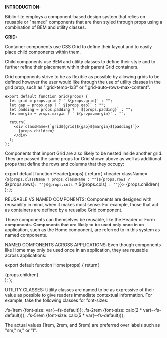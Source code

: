 **INTRODUCTION:** 

Biblio-lite employs a component-based design system that relies on reusable or "named" components that are then styled through props using a combination of BEM and utility classes.


**GRID:**

Container components use CSS Grid to define their layout and to easily place child components within them.

Child components use BEM and utility classes to define their style and to further refine their placement within their parent Grid containers.

Grid components strive to be as flexible as possible by allowing grids to be defined however the user would like through the use of utility classes in the grid prop, such as ".grid-temp-1x3" or ".grid-auto-rows-max-content".

  ```
  export default function Grid(props) {
    let grid = props.grid ? ` ${props.grid}` : "";
    let gap = props.gap ? ` ${props.gap}` : "";
    let padding = props.padding ? ` ${props.padding}` : "";
    let margin = props.margin ? ` ${props.margin}` : "";

    return(
      <div className={`grid${grid}${gap}${margin}${padding}`}>      
        {props.children}
      </div>           
    );
  };
  ```

Components that import Grid are also likely to be nested inside another grid. They are passed the same props for Grid shown above as well as additional props that define the rows and columns that they occupy:

  export default function Header(props) {
    return(
      <header className={`${props.className ? props.className : ""}${props.rows ? ` ${props.rows}` : ""}${props.cols ? ` ${props.cols}` : ""}`}>
        <Grid grid={props.grid} gap={props.gap} padding={props.padding} margin={props.margin} >
          {props.children}
        </Grid>
      </header>
    );
  };

REUSABLE VS NAMED COMPONENTS:
Components are designed with reusability in mind, when it makes most sense. For example, those that act as containers are defined by a reusalbe Grid component.

Those components can themselves be reusable, like the Header or Form components. Components that are likely to be used only once in an application, such as the Home component, are referred to in this system as named components.

NAMED COMPONENTS ACROSS APPLICATIONS:
Even though components like Home may only be used once in an application, they are reusable across applications:


  export default function Home(props) {
    return(
      <section className='home'>
        <Grid grid={props.grid} gap={props.gap} padding={props.padding} margin={props.margin} >
          {props.children}
        </Grid>
      </section>
    );
  };

UTILITY CLASSES:
Utility classes are named to be as expressive of their value as possible to give readers immediate contextual information.
For example, take the following classes for font-sizes:

  .fs-1rem {font-size: var(--fs-default)};
  .fs-2rem {font-size: calc(2 * var(--fs-default))};
  .fs-5rem {font-size: calc(5 * var(--fs-default))};

The actual values (1rem, 2rem, and 5rem) are preferred over labels such as "sm," m," or "l".
